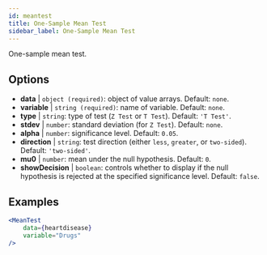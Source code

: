 ```yaml
---
id: meantest
title: One-Sample Mean Test
sidebar_label: One-Sample Mean Test
---
```


One-sample mean test.

## Options

* __data__ | `object (required)`: object of value arrays. Default: `none`.
* __variable__ | `string (required)`: name of variable. Default: `none`.
* __type__ | `string`: type of test (`Z Test` or `T Test`). Default: `'T Test'`.
* __stdev__ | `number`: standard deviation (for `Z Test`). Default: `none`.
* __alpha__ | `number`: significance level. Default: `0.05`.
* __direction__ | `string`: test direction (either `less`, `greater`, or `two-sided`). Default: `'two-sided'`.
* __mu0__ | `number`: mean under the null hypothesis. Default: `0`.
* __showDecision__ | `boolean`: controls whether to display if the null hypothesis is rejected at the specified significance level. Default: `false`.


## Examples

```jsx live
<MeanTest
    data={heartdisease} 
    variable="Drugs"
/>
```
